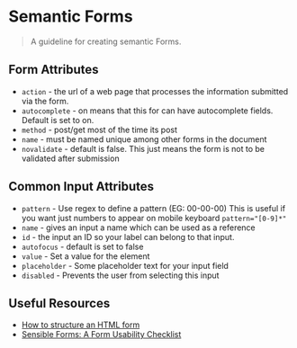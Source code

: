 # Semantic Forms
> A guideline for creating semantic Forms.

## Form Attributes
- `action` - the url of a web page that processes the information submitted via the form.
- `autocomplete` - on means that this for can have autocomplete fields. Default is set to on.
- `method` - post/get most of the time its post
- `name` - must be named unique among other forms in the document
- `novalidate` - default is false. This just means the form is not to be validated after submission

## Common Input Attributes
- `pattern` - Use regex to define a pattern (EG: 00-00-00) This is useful if you want just numbers to appear on mobile keyboard `pattern="[0-9]*"`
- `name` - gives an input a name which can be used as a reference
- `id` - the input an ID so your label can belong to that input.
- `autofocus` - default is set to false
- `value` - Set a value for the element
- `placeholder` - Some placeholder text for your input field
- `disabled` - Prevents the user from selecting this input

## Useful Resources
- [How to structure an HTML form](https://developer.mozilla.org/en-US/docs/Web/Guide/HTML/Forms/How_to_structure_an_HTML_form)
- [Sensible Forms: A Form Usability Checklist](http://alistapart.com/article/sensibleforms)
